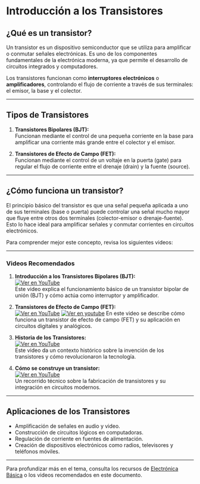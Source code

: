 # Introducción a los Transistores

## **¿Qué es un transistor?**
Un transistor es un dispositivo semiconductor que se utiliza para amplificar o conmutar señales electrónicas. Es uno de los componentes fundamentales de la electrónica moderna, ya que permite el desarrollo de circuitos integrados y computadores.

Los transistores funcionan como **interruptores electrónicos** o **amplificadores**, controlando el flujo de corriente a través de sus terminales: el emisor, la base y el colector.

---

## **Tipos de Transistores**
1. **Transistores Bipolares (BJT):**  
   Funcionan mediante el control de una pequeña corriente en la base para amplificar una corriente más grande entre el colector y el emisor.
   
2. **Transistores de Efecto de Campo (FET):**  
   Funcionan mediante el control de un voltaje en la puerta (gate) para regular el flujo de corriente entre el drenaje (drain) y la fuente (source).

---

## **¿Cómo funciona un transistor?**
El principio básico del transistor es que una señal pequeña aplicada a uno de sus terminales (base o puerta) puede controlar una señal mucho mayor que fluye entre otros dos terminales (colector-emisor o drenaje-fuente). Esto lo hace ideal para amplificar señales y conmutar corrientes en circuitos electrónicos.

Para comprender mejor este concepto, revisa los siguientes videos:

---

### **Videos Recomendados**

1. **Introducción a los Transistores Bipolares (BJT):**  
   [![Ver en YouTube](https://img.youtube.com/vi/w14cvydBC8g/0.jpg)](https://youtu.be/w14cvydBC8g?si=nIxofZrwBecijwMV)  
   Este video explica el funcionamiento básico de un transistor bipolar de unión (BJT) y cómo actúa como interruptor y amplificador.  

2. **Transistores de Efecto de Campo (FET):**  
   [![Ver en YouTube](https://img.youtube.com/vi/JeFx7oXkDg8/0.jpg)](https://www.youtube.com/watch?v=JeFx7oXkDg8)
   [![Ver en youtube](https://youtu.be/Mdx0kRz-IFo?si=erloTNEKr4UfGk7y/0.jpg)](https://youtu.be/Mdx0kRz-IFo?si=erloTNEKr4UfGk7y) 
   En este video se describe cómo funciona un transistor de efecto de campo (FET) y su aplicación en circuitos digitales y analógicos.

4. **Historia de los Transistores:**  
   [![Ver en YouTube](https://img.youtube.com/vi/7ukDKVHnac4/0.jpg)](https://www.youtube.com/watch?v=7ukDKVHnac4)  
   Este video da un contexto histórico sobre la invención de los transistores y cómo revolucionaron la tecnología.

5. **Cómo se construye un transistor:**  
   [![Ver en YouTube](https://img.youtube.com/vi/IcrBqCFLHIY/0.jpg)](https://www.youtube.com/watch?v=IcrBqCFLHIY)  
   Un recorrido técnico sobre la fabricación de transistores y su integración en circuitos modernos.

---

## **Aplicaciones de los Transistores**
- Amplificación de señales en audio y video.
- Construcción de circuitos lógicos en computadoras.
- Regulación de corriente en fuentes de alimentación.
- Creación de dispositivos electrónicos como radios, televisores y teléfonos móviles.

---

Para profundizar más en el tema, consulta los recursos de [Electrónica Básica](https://www.allaboutcircuits.com/) o los videos recomendados en este documento.

